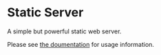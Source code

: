 # Static Server

A simple but powerful static web server.

Please see [the doumentation](https://docs.rdil.rocks/libraries/static-server-rdil/) for usage information.
